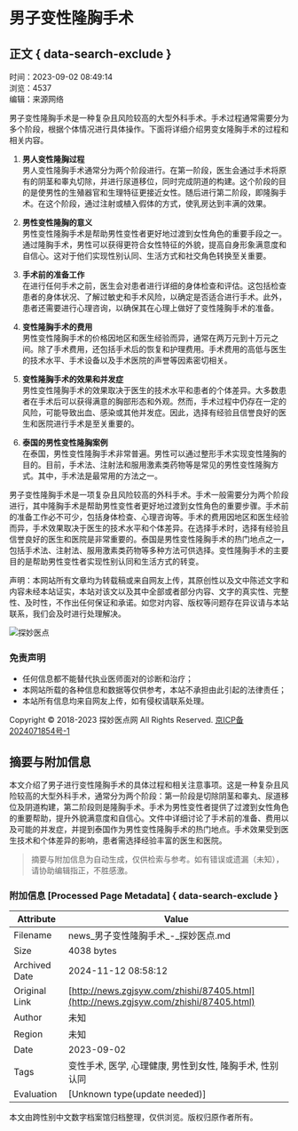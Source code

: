 # 男子变性隆胸手术

## 正文 { data-search-exclude }


时间：2023-09-02 08:49:14  
浏览：4537  
编辑：来源网络  

男子变性隆胸手术是一种复杂且风险较高的大型外科手术。手术过程通常需要分为多个阶段，根据个体情况进行具体操作。下面将详细介绍男变女隆胸手术的过程和相关内容。

1. **男人变性隆胸过程**  
   男人变性隆胸手术通常分为两个阶段进行。在第一阶段，医生会通过手术将原有的阴茎和睾丸切除，并进行尿道移位，同时完成阴道的构建。这个阶段的目的是使男性的生殖器官和生理特征更接近女性。随后进行第二阶段，即隆胸手术。在这个阶段，通过注射或植入假体的方式，使乳房达到丰满的效果。

2. **男性变性隆胸的意义**  
   男性变性隆胸手术是帮助男性变性者更好地过渡到女性角色的重要手段之一。通过隆胸手术，男性可以获得更符合女性特征的外貌，提高自身形象满意度和自信心。这对于他们实现性别认同、生活方式和社交角色转换至关重要。

3. **手术前的准备工作**  
   在进行任何手术之前，医生会对患者进行详细的身体检查和评估。这包括检查患者的身体状况、了解过敏史和手术风险，以确定是否适合进行手术。此外，患者还需要进行心理咨询，以确保其在心理上做好了变性隆胸手术的准备。

4. **变性隆胸手术的费用**  
   男性变性隆胸手术的价格因地区和医生经验而异，通常在两万元到十万元之间。除了手术费用，还包括手术后的恢复和护理费用。手术费用的高低与医生的技术水平、手术设备以及手术医院的声誉等因素密切相关。

5. **变性隆胸手术的效果和并发症**  
   男性变性隆胸手术的效果取决于医生的技术水平和患者的个体差异。大多数患者在手术后可以获得满意的胸部形态和外观。然而，手术过程中仍存在一定的风险，可能导致出血、感染或其他并发症。因此，选择有经验且信誉良好的医生和医院进行手术是至关重要的。

6. **泰国的男性变性隆胸案例**  
   在泰国，男性变性隆胸手术非常普遍。男性可以通过整形手术实现变性隆胸的目的。目前，手术法、注射法和服用激素类药物等是常见的男性变性隆胸方式。其中，手术法是最常用的方法之一。

男子变性隆胸手术是一项复杂且风险较高的外科手术。手术一般需要分为两个阶段进行，其中隆胸手术是帮助男性变性者更好地过渡到女性角色的重要步骤。手术前的准备工作必不可少，包括身体检查、心理咨询等。手术的费用因地区和医生经验而异，手术效果取决于医生的技术水平和个体差异。在选择手术时，选择有经验且信誉良好的医生和医院是非常重要的。泰国是男性变性隆胸手术的热门地点之一，包括手术法、注射法、服用激素类药物等多种方法可供选择。变性隆胸手术的主要目的是帮助男性变性者实现性别认同和生活方式的转变。

声明：本网站所有文章均为转载稿或来自网友上传，其原创性以及文中陈述文字和内容未经本站证实，本站对该文以及其中全部或者部分内容、文字的真实性、完整性、及时性，不作出任何保证和承诺。如您对内容、版权等问题存在异议请与本站联系，我们会及时进行处理解决。

![探妙医点](/zb_users/theme/forget_yimei/static/images/logo.png)

### 免责声明
- 任何信息都不能替代执业医师面对的诊断和治疗；
- 本网站所载的各种信息和数据等仅供参考，本站不承担由此引起的法律责任；
- 本站所有信息均来自网友上传，如有侵权请联系处理。

Copyright © 2018-2023 探妙医点网 All Rights Reserved. [京ICP备2024071854号-1](http://beian.miit.gov.cn/)
<!-- tcd_original_link http://news.zgjsyw.com/zhishi/87405.html -->
## 摘要与附加信息

<!-- tcd_abstract -->
本文介绍了男子进行变性隆胸手术的具体过程和相关注意事项。这是一种复杂且风险较高的大型外科手术，通常分为两个阶段：第一阶段是切除阴茎和睾丸、尿道移位及阴道构建，第二阶段则是隆胸手术。手术为男性变性者提供了过渡到女性角色的重要帮助，提升外貌满意度和自信心。文件中详细讨论了手术前的准备、费用以及可能的并发症，并提到泰国作为男性变性隆胸手术的热门地点。手术效果受到医生技术和个体差异的影响，患者需选择经验丰富的医生和医院。
<!-- tcd_abstract_end -->

> 摘要与附加信息为自动生成，仅供检索与参考。如有错误或遗漏（未知），请协助编辑指正，不胜感激。

### 附加信息 [Processed Page Metadata] { data-search-exclude }

| Attribute       | Value                                  |
|-----------------|----------------------------------------|
| Filename        | news_男子变性隆胸手术_-_探妙医点.md                             |
| Size            | 4038 bytes                           |
| Archived Date   | 2024-11-12 08:58:12                             |
| Original Link   | [http://news.zgjsyw.com/zhishi/87405.html](http://news.zgjsyw.com/zhishi/87405.html)                       |
| Author          | 未知                               |
| Region          | 未知                               |
| Date            | 2023-09-02                                 |
| Tags            | 变性手术, 医学, 心理健康, 男性到女性, 隆胸手术, 性别认同                                 |
| Evaluation            | [Unknown type(update needed)]                                 |
<!-- tcd_table_end -->

本文由跨性别中文数字档案馆归档整理，仅供浏览。版权归原作者所有。
